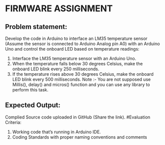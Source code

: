 # FIRMWARE ASSIGNMENT

## Problem statement:
Develop the code in Arduino to interface an LM35 temperature
sensor (Assume the sensor is connected to Arduino Analog pin A0) with an Arduino
Uno and control the onboard LED based on temperature readings:
1. Interface the LM35 temperature sensor with an Arduino Uno.
2. When the temperature falls below 30 degrees Celsius, make the onboard LED
blink every 250 milliseconds.
3. If the temperature rises above 30 degrees Celsius, make the onboard LED blink
every 500 milliseconds.
Note :- You are not supposed use Millis(), delay() and micros() function and you can
use any library to perform this task.
## Expected Output:
Complied Source code uploaded in GitHub (Share the link).
#Evaluation Criteria:
1. Working code that’s running in Arduino IDE.
2. Coding Standards with proper naming conventions and comments
